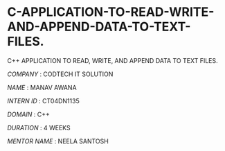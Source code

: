# C-APPLICATION-TO-READ-WRITE-AND-APPEND-DATA-TO-TEXT-FILES.
C++ APPLICATION TO READ, WRITE, AND APPEND DATA TO TEXT FILES.

*COMPANY* : CODTECH IT SOLUTION

*NAME* : MANAV AWANA

*INTERN ID* : CT04DN1135

*DOMAIN* : C++

*DURATION* : 4 WEEKS

*MENTOR NAME* : NEELA SANTOSH
